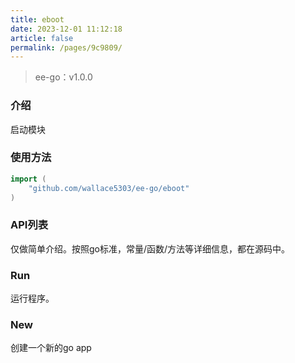 ```yaml
---
title: eboot
date: 2023-12-01 11:12:18
article: false
permalink: /pages/9c9809/
---
```


> ee-go：v1.0.0

###  介绍
启动模块

###  使用方法
```go
import (
	"github.com/wallace5303/ee-go/eboot"
)
```

###  API列表
仅做简单介绍。按照go标准，常量/函数/方法等详细信息，都在源码中。

###  Run
运行程序。

###  New
创建一个新的go app

